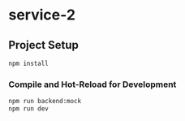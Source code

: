 # service-2

## Project Setup

```bash
npm install
```

### Compile and Hot-Reload for Development

```bash
npm run backend:mock
npm run dev
```
